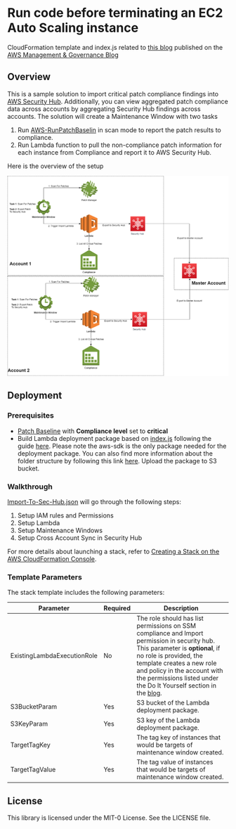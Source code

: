 # Run code before terminating an EC2 Auto Scaling instance

CloudFormation template and index.js related to [this blog]() published on the [AWS Management & Governance Blog](https://aws.amazon.com/blogs/mt/)

## Overview
This is a sample solution to import critical patch compliance findings into [AWS Security Hub](https://aws.amazon.com/security-hub/). Additionally, you can view aggregated patch compliance data across accounts by aggregating Security Hub findings across accounts. The solution will create a Maintenance Window with two tasks
1. Run [AWS-RunPatchBaselin](https://docs.aws.amazon.com/systems-manager/latest/userguide/patch-manager-about-aws-runpatchbaseline.html) in scan mode to report the patch results to compliance.
2. Run Lambda function to pull the non-compliance patch information for each instance from Compliance and report it to AWS Security Hub.

Here is the overview of the setup

![alt text](https://github.com/aws-samples/aws-systemsmanager-patchcompliance-to-securityhub/blob/master/overview.png)

## Deployment
### Prerequisites
-	[Patch Baseline](https://docs.aws.amazon.com/systems-manager/latest/userguide/sysman-patch-baseline-console.html) with **Compliance level** set to **critical**
- Build Lambda deployment package based on [index.js](https://github.com/aws-samples/aws-systemsmanager-patchcompliance-to-securityhub/blob/master/index.js) following the guide [here](https://aws.amazon.com/premiumsupport/knowledge-center/lambda-deployment-package-nodejs/). Please note the aws-sdk is the only package needed for the deployment package. You can also find more information about the folder structure by following this link [here](https://docs.aws.amazon.com/lambda/latest/dg/nodejs-package.html#nodejs-package-dependencies). Upload the package to S3 bucket.

### Walkthrough

[Import-To-Sec-Hub.json](https://github.com/aws-samples/aws-systemsmanager-patchcompliance-to-securityhub/blob/master/Import-To-Sec-Hub.json) will go through the following steps:
1.	Setup IAM rules and Permissions
2.	Setup Lambda 
3.	Setup Maintenance Windows 
4.	Setup Cross Account Sync in Security Hub

For more details about launching a stack, refer to [Creating a Stack on the AWS CloudFormation Console](https://docs.aws.amazon.com/AWSCloudFormation/latest/UserGuide/cfn-console-create-stack.html).

### Template Parameters
The stack template includes the following parameters:

| Parameter | Required | Description |
| --- | --- | --- |
| ExistingLambdaExecutionRole | No | The role should has list permissions on SSM compliance and Import permission in security hub. This parameter is **optional**, if no role is provided, the template creates a new role and policy in the account with the permissions listed under the Do It Yourself section in the [blog](). |
| S3BucketParam | Yes | S3 bucket of the Lambda deployment package. |
| S3KeyParam | Yes | S3 key of the Lambda deployment package. |
| TargetTagKey  | Yes | The tag key of instances that would be targets of maintenance window created. |
| TargetTagValue | Yes | The tag value of instances that would be targets of maintenance window created. |

## License

This library is licensed under the MIT-0 License. See the LICENSE file.
